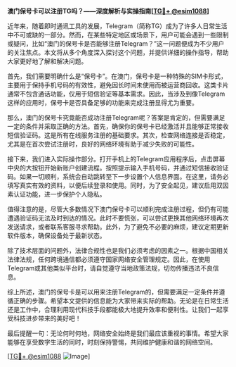 **澳门保号卡可以注册TG吗？——深度解析与实操指南[[TG💪+ @esim1088](https://t.me/s/esim1088)]**

近年来，随着即时通讯工具的发展，Telegram（简称TG）成为了许多人日常生活中不可或缺的一部分。然而，在某些特定地区或场景下，用户可能会遇到一些限制或疑问，比如“澳门的保号卡是否能够注册Telegram？”这一问题便成为不少用户的关注焦点。本文将从多个角度深入探讨这个问题，并提供详细的操作指导，帮助大家更好地了解和解决问题。

首先，我们需要明确什么是“保号卡”。在澳门，保号卡是一种特殊的SIM卡形式，主要用于保持手机号码的有效性，避免因长时间未使用而被运营商回收。这类卡片通常不包含通话功能，仅用于短信验证等基本需求。因此，当涉及到像Telegram这样的应用时，保号卡是否具备足够的功能来完成注册显得尤为重要。

那么，澳门的保号卡究竟能否成功注册Telegram呢？答案是肯定的，但需要满足一定的条件并采取正确的方法。首先，确保你的保号卡已经激活并且能够正常接收短信验证码。这是所有在线服务注册的基础要求。其次，检查网络连接是否稳定，尤其是在首次尝试注册时，良好的网络环境有助于减少失败的可能性。

接下来，我们进入实际操作部分。打开手机上的Telegram应用程序后，点击屏幕中央的大按钮开始新账户创建流程。按照提示输入手机号码，并通过短信接收验证码。如果一切顺利，系统会自动跳转至下一步设置个人信息界面。在这里，请务必填写真实有效的资料，以便后续登录和使用。同时，为了安全起见，建议启用双因素认证功能，进一步保护个人隐私。

值得注意的是，尽管大多数情况下澳门保号卡可以顺利完成注册过程，但仍有可能遭遇验证码无法及时到达的情况。此时不要慌张，可以尝试更换其他网络环境再次发送请求，或者联系客服寻求帮助。此外，为了避免不必要的麻烦，建议定期更新软件版本，确保设备处于最新状态。

除了技术层面的问题外，法律合规性也是我们必须考虑的因素之一。根据中国相关法律法规，任何跨境通信都必须遵守国家网络安全管理规定。因此，在使用Telegram或其他类似平台时，请自觉遵守当地政策法规，切勿传播违法不良信息。

综上所述，澳门的保号卡是可以用来注册Telegram的，但需要满足一定条件并遵循正确的步骤。希望本文提供的信息能为大家带来实际的帮助。无论是在日常生活还是工作中，合理利用现代科技手段都能极大地提升效率和便利性。让我们一起享受科技进步带来的美好吧！

最后提醒一句：无论何时何地，网络安全始终是我们最应该重视的事情。希望大家能够在享受数字生活的同时，时刻保持警惕，共同维护健康和谐的网络空间。

[[TG💪+ @esim1088](https://t.me/s/esim1088) ![Image](https://i.postimg.cc/4NQfJmqS/Snipaste-2025-05-13-00-14-12.png)]